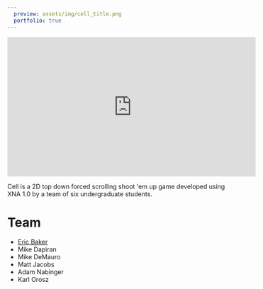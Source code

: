 ```yaml
---
  preview: assets/img/cell_title.png
  portfolio: true
---
```


<iframe class="center-block" width="560" height="315" src="https://www.youtube.com/embed/K_ft1Ky8yiM" frameborder="0" allow="accelerometer; autoplay; encrypted-media; gyroscope; picture-in-picture" allowfullscreen></iframe>

Cell is a 2D top down forced scrolling shoot 'em up game developed using XNA 1.0 by a team of six undergraduate students.

# Team

-   [Eric Baker](https://eric-baker.net/)
-   Mike Dapiran
-   Mike DeMauro
-   Matt Jacobs
-   Adam Nabinger
-   Karl Orosz
